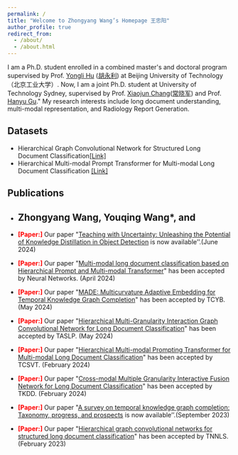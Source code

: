 ```yaml
---
permalink: /
title: "Welcome to Zhongyang Wang’s Homepage 王忠阳"
author_profile: true
redirect_from: 
  - /about/
  - /about.html
---
```


I am a Ph.D. student enrolled in a combined master's and doctoral program supervised by Prof. [Yongli Hu](https://ieeexplore.ieee.org/author/37420507000) ([胡永利](https://baike.baidu.com/item/%E8%83%A1%E6%B0%B8%E5%88%A9/18610606?fr=ge_ala)) at Beijing University of Technology（北京工业大学）. Now, I am a joint Ph.D. student at University of Technology Sydney, supervised by Prof. [Xiaojun Chang](https://ieeexplore.ieee.org/author/37085779024)([常晓军](https://www.xiaojun.ai/)) and Prof. [Hanyu Gu](https://profiles.uts.edu.au/Hanyu.Gu)." My research interests include long document understanding, multi-modal representation, and Radiology Report Generation.

## Datasets
- Hierarchical Graph Convolutional Network for Structured Long Document Classification[[Link]](https://drive.google.com/drive/folders/1GAQJ0oWRObOuFIbTeVE8vFI0zBkRG1pa)
- Hierarchical Multi-modal Prompt Transformer for Multi-modal Long Document Classification [[Link]](https://drive.google.com/drive/folders/1759nBGt7J0ZkUK8-jSbAys9_SANQVC-E)

## Publications
* ## Zhongyang Wang, Youqing Wang*, and
  
* **<span style="color:red;">[Paper:]</span>** Our paper "[Teaching with Uncertainty: Unleashing the Potential of Knowledge Distillation in Object Detection](https://arxiv.org/pdf/2406.06999) is now available’’.(June 2024)
  
* **<span style="color:red;">[Paper:]</span>** Our paper "[Multi-modal long document classification based on Hierarchical Prompt and Multi-modal Transformer](https://www.sciencedirect.com/science/article/pii/S0893608024002466)" has been accepted by Neural Networks. (April 2024)

* **<span style="color:red;">[Paper:]</span>** Our paper "[MADE: Multicurvature Adaptive Embedding for Temporal Knowledge Graph Completion](https://example.com/paper2)" has been accepted by TCYB. (May 2024)
  
* **<span style="color:red;">[Paper:]</span>** Our paper "[Hierarchical Multi-Granularity Interaction Graph Convolutional Network for Long Document Classification](https://ieeexplore.ieee.org/abstract/document/10452857)" has been accepted by TASLP. (May 2024)

* **<span style="color:red;">[Paper:]</span>** Our paper "[Hierarchical Multi-modal Prompting Transformer for Multi-modal Long Document Classification](https://ieeexplore.ieee.org/abstract/document/10439279)" has been accepted by TCSVT. (February 2024)

* **<span style="color:red;">[Paper:]</span>** Our paper "[Cross-modal Multiple Granularity Interactive Fusion Network for Long Document Classification](https://d1wqtxts1xzle7.cloudfront.net/112796084/3631711-libre.pdf?1711536370=&response-content-disposition=inline%3B+filename%3DCross_Modal_Multiple_Granularity_Interac.pdf&Expires=1720709336&Signature=eO-TGsAWvuJIF~YccOZndw22qYfn2zwAmRFjBljMWX~jmWGY71~gI0yEdRjoB5dBEceBcorLNnHw8R2qiJfRxzPXu3KiB-pi4iIpjdp4qdY8e6p3dLnb4erviNjdx1e9BTaqdVWDso1K4jlX7bxdD2LxvRoziZoBl9ZPsZLw9~weEs2DUMFBlI~S1pltmOYqRkIbdzrnxcnGnusTxKQ0f8NO7c~MTcXmLsl-oat~WLQ0CuzdxxLD8RwC5zjOrHfM4dOlxeDvO0cGRREbImkmAHxxy4OZl7Y9PVkYsRauGoNqP0KHRTtDAHCKFDrsWXwNU1YVvU8YjZFh0YBQYadEvQ__&Key-Pair-Id=APKAJLOHF5GGSLRBV4ZA)" has been accepted by TKDD. (February 2024)

* **<span style="color:red;">[Paper:]</span>** Our paper "[A survey on temporal knowledge graph completion: Taxonomy, progress, and prospects](https://arxiv.org/abs/2308.02457) is now available’’.(September 2023)

* **<span style="color:red;">[Paper:]</span>** Our paper "[Hierarchical graph convolutional networks for structured long document classification](https://drive.google.com/file/d/1iI7P9i6yexFjBFh7jndTY_DDv1xgeq1Q/view)" has been accepted by TNNLS. (February 2023)

